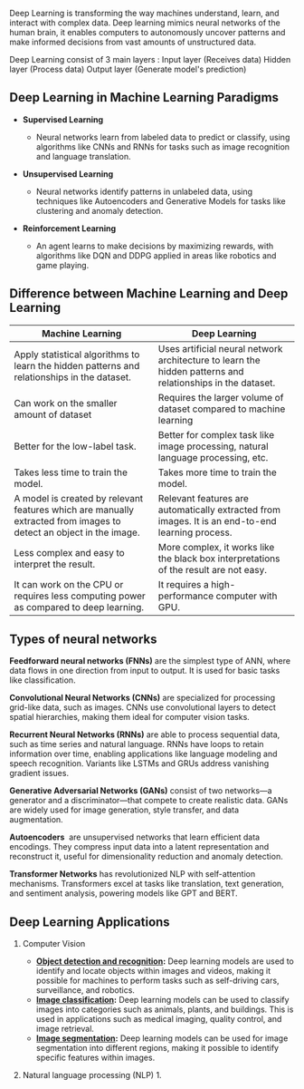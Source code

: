 Deep Learning is transforming the way machines understand, learn, and interact with complex data. Deep learning mimics neural networks of the human brain, it enables computers to autonomously uncover patterns and make informed decisions from vast amounts of unstructured data.

Deep Learning consist of 3 main layers : 
	Input layer (Receives data)
	Hidden layer (Process data)
	Output layer (Generate model's prediction)
## Deep Learning in Machine Learning Paradigms

- **Supervised Learning** 
	-  Neural networks learn from labeled data to predict or classify, using algorithms like CNNs and RNNs for tasks such as image recognition and language translation.

- **Unsupervised Learning**
	- Neural networks identify patterns in unlabeled data, using techniques like Autoencoders and Generative Models for tasks like clustering and anomaly detection.

- **Reinforcement Learning**
	- An agent learns to make decisions by maximizing rewards, with algorithms like DQN and DDPG applied in areas like robotics and game playing.

## Difference between Machine Learning and Deep Learning

| Machine Learning                                                                                                   | Deep Learning                                                                                              |
| ------------------------------------------------------------------------------------------------------------------ | ---------------------------------------------------------------------------------------------------------- |
| Apply statistical algorithms to learn the hidden patterns and relationships in the dataset.                        | Uses artificial neural network architecture to learn the hidden patterns and relationships in the dataset. |
| Can work on the smaller amount of dataset                                                                          | Requires the larger volume of dataset compared to machine learning                                         |
| Better for the low-label task.                                                                                     | Better for complex task like image processing, natural language processing, etc.                           |
| Takes less time to train the model.                                                                                | Takes more time to train the model.                                                                        |
| A model is created by relevant features which are manually extracted from images to detect an object in the image. | Relevant features are automatically extracted from images. It is an end-to-end learning process.           |
| Less complex and easy to interpret the result.                                                                     | More complex, it works like the black box interpretations of the result are not easy.                      |
| It can work on the CPU or requires less computing power as compared to deep learning.                              | It requires a high-performance computer with GPU.                                                          |
## Types of neural networks

**Feedforward neural networks (FNNs)**
	are the simplest type of ANN, where data flows in one direction from input to output. It is used for basic tasks like classification.

**Convolutional Neural Networks (CNNs)**
	are specialized for processing grid-like data, such as images. CNNs use convolutional layers to detect spatial hierarchies, making them ideal for computer vision tasks.

**Recurrent Neural Networks (RNNs)**
	are able to process sequential data, such as time series and natural language. RNNs have loops to retain information over time, enabling applications like language modeling and speech recognition. Variants like LSTMs and GRUs address vanishing gradient issues.

**Generative Adversarial Networks (GANs)**
	consist of two networks—a generator and a discriminator—that compete to create realistic data. GANs are widely used for image generation, style transfer, and data augmentation.

**Autoencoders**
	 are unsupervised networks that learn efficient data encodings. They compress input data into a latent representation and reconstruct it, useful for dimensionality reduction and anomaly detection.

**Transformer Networks**
	has revolutionized NLP with self-attention mechanisms. Transformers excel at tasks like translation, text generation, and sentiment analysis, powering models like GPT and BERT.

## Deep Learning Applications

1. Computer Vision
	- [****Object detection and recognition****](https://www.geeksforgeeks.org/what-is-object-detection-in-computer-vision/)****:**** Deep learning models are used to identify and locate objects within images and videos, making it possible for machines to perform tasks such as self-driving cars, surveillance, and robotics. 
	- [****Image classification****](https://www.geeksforgeeks.org/what-is-image-classification/)****:**** Deep learning models can be used to classify images into categories such as animals, plants, and buildings. This is used in applications such as medical imaging, quality control, and image retrieval. 
	- [****Image segmentation****](https://www.geeksforgeeks.org/explain-image-segmentation-techniques-and-applications/)****:**** Deep learning models can be used for image segmentation into different regions, making it possible to identify specific features within images.

2. Natural language processing (NLP)
	1. 